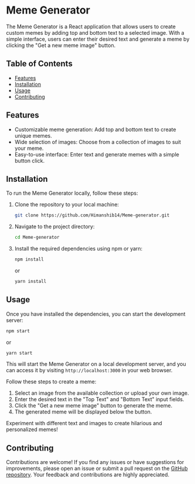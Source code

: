 # Meme Generator

The Meme Generator is a React application that allows users to create custom memes by adding top and bottom text to a selected image. With a simple interface, users can enter their desired text and generate a meme by clicking the "Get a new meme image" button.

## Table of Contents

- [Features](#features)
- [Installation](#installation)
- [Usage](#usage)
- [Contributing](#contributing)
  
## Features

- Customizable meme generation: Add top and bottom text to create unique memes.
- Wide selection of images: Choose from a collection of images to suit your meme.
- Easy-to-use interface: Enter text and generate memes with a simple button click.

## Installation

To run the Meme Generator locally, follow these steps:

1. Clone the repository to your local machine:

   ```bash
   git clone https://github.com/Himanshib14/Meme-generator.git
   ```

2. Navigate to the project directory:

   ```bash
   cd Meme-generator
   ```

3. Install the required dependencies using npm or yarn:

   ```bash
   npm install
   ```

   or

   ```bash
   yarn install
   ```

## Usage

Once you have installed the dependencies, you can start the development server:

```bash
npm start
```

or

```bash
yarn start
```

This will start the Meme Generator on a local development server, and you can access it by visiting `http://localhost:3000` in your web browser.

Follow these steps to create a meme:

1. Select an image from the available collection or upload your own image.
2. Enter the desired text in the "Top Text" and "Bottom Text" input fields.
3. Click the "Get a new meme image" button to generate the meme.
4. The generated meme will be displayed below the button.

Experiment with different text and images to create hilarious and personalized memes!

## Contributing

Contributions are welcome! If you find any issues or have suggestions for improvements, please open an issue or submit a pull request on the [GitHub repository](https://github.com/Himanshib14/Meme-generator). Your feedback and contributions are highly appreciated.

